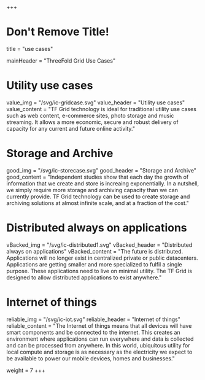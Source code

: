 +++
# Don't Remove Title!
title = "use cases"

mainHeader = "ThreeFold Grid Use Cases"

# Utility use cases
value_img = "/svg/ic-gridcase.svg"
value_header = "Utility use cases"
value_content = "TF Grid technology is ideal for traditional utility use cases such as web content, e-commerce sites, photo storage and music streaming. It allows a more economic, secure and robust delivery of capacity for any current and future online activity."

# Storage and Archive
good_img = "/svg/ic-storecase.svg"
good_header = "Storage and Archive"
good_content = "Independent studies show that each day the growth of information that we create and store is increaing exponentially.  In a nutshell, we simply require more storage and archiving capacity than we can currently provide. TF Grid technology can be used to create storage and archiving solutions at almost infinite scale, and at a fraction of the cost."

# Distributed always on applications
vBacked_img = "/svg/ic-distributed1.svg"
vBacked_header = "Distributed always on applications"
vBacked_content = "The future is distributed. Applications will no longer exist in centralized private or public datacenters. Applications are getting smaller and more specialized to fulfil a single purpose. These applications need to live on minimal utility. The TF Grid is designed to allow distributed applications to exist anywhere."

# Internet of things
reliable_img = "/svg/ic-iot.svg"
reliable_header = "Internet of things"
reliable_content = "The Internet of things means that all devices will have smart components and be connected to the internet. This creates an environment where applications can run everywhere and data is collected and can be processed from anywhere. In this world, ubiquitous utility for local compute and storage is as necessary as the electricity we expect to be available to power our mobile devices, homes and businesses."

weight = 7
+++
